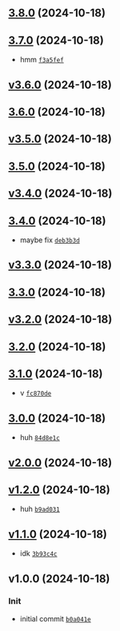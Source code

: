 ## [3.8.0](https://github.com/Norviah/test/compare/3.7.0...3.8.0) (2024-10-18)

## [3.7.0](https://github.com/Norviah/test/compare/v3.6.0...3.7.0) (2024-10-18)

- hmm <code>[f3a5fef](https://github.com/Norviah/test/commit/f3a5fef08215af9c90d3263500f1a90b2cd10191)</code>

## [v3.6.0](https://github.com/Norviah/test/compare/3.6.0...v3.6.0) (2024-10-18)

## [3.6.0](https://github.com/Norviah/test/compare/v3.5.0...3.6.0) (2024-10-18)

## [v3.5.0](https://github.com/Norviah/test/compare/3.5.0...v3.5.0) (2024-10-18)

## [3.5.0](https://github.com/Norviah/test/compare/v3.4.0...3.5.0) (2024-10-18)

## [v3.4.0](https://github.com/Norviah/test/compare/3.4.0...v3.4.0) (2024-10-18)

## [3.4.0](https://github.com/Norviah/test/compare/v3.3.0...3.4.0) (2024-10-18)

- maybe fix <code>[deb3b3d](https://github.com/Norviah/test/commit/deb3b3d40aff0d4487a0e28f04b9fe85c1788fe7)</code>

## [v3.3.0](https://github.com/Norviah/test/compare/3.3.0...v3.3.0) (2024-10-18)

## [3.3.0](https://github.com/Norviah/test/compare/v3.2.0...3.3.0) (2024-10-18)

## [v3.2.0](https://github.com/Norviah/test/compare/3.2.0...v3.2.0) (2024-10-18)

## [3.2.0](https://github.com/Norviah/test/compare/3.1.0...3.2.0) (2024-10-18)

## [3.1.0](https://github.com/Norviah/test/compare/3.0.0...3.1.0) (2024-10-18)

- v <code>[fc870de](https://github.com/Norviah/test/commit/fc870de6a1697b8175a5d25b3910713b05f44ae2)</code>

## [3.0.0](https://github.com/Norviah/test/compare/v2.0.0...3.0.0) (2024-10-18)

- huh <code>[84d8e1c](https://github.com/Norviah/test/commit/84d8e1c19613e8940a4307956a0961afaaa1bfc8)</code>

## [v2.0.0](https://github.com/Norviah/test/compare/v1.2.0...v2.0.0) (2024-10-18)

## [v1.2.0](https://github.com/Norviah/test/compare/v1.1.0...v1.2.0) (2024-10-18)

- huh <code>[b9ad031](https://github.com/Norviah/test/commit/b9ad0318044d29caebeb780ed033f3b86fac969b)</code>

## [v1.1.0](https://github.com/Norviah/test/compare/v1.0.0...v1.1.0) (2024-10-18)

- idk <code>[3b93c4c](https://github.com/Norviah/test/commit/3b93c4c75cac6f7226202122b9a16598e4506d84)</code>

## v1.0.0 (2024-10-18)

### Init

- initial commit <code>[b0a041e](https://github.com/Norviah/test/commit/b0a041ecc73d0cc7078632da6f18e357c578ba5f)</code>